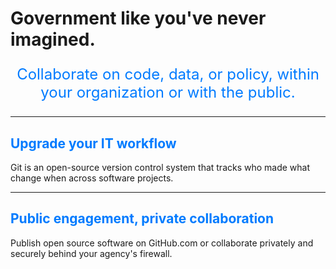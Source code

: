 # Government like you've never imagined.

<p style="text-align:center; color:#007BFF; font-size:24px;">
Collaborate on code, data, or policy, within your organization or with the public.
</p>

---

<h2 style="color:#007BFF;">Upgrade your IT workflow</h2>

<p>
Git is an open-source version control system that tracks who made what change when across software projects.
</p>

---

<h2 style="color:#007BFF;">Public engagement, private collaboration</h2>

<p>
Publish open source software on GitHub.com or collaborate privately and securely behind your agency's firewall.
</p>
